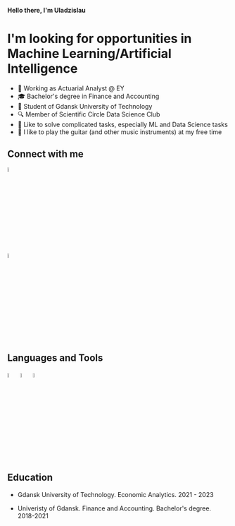 <b>Hello there, I'm Uladzislau</b>
<h1>I'm looking for opportunities in Machine Learning/Artificial Intelligence</h1>

- 👋 Working as Actuarial Analyst @ EY
- 🎓 Bachelor's degree in Finance and Accounting
- 📕 Student of Gdansk University of Technology
- 🔍 Member of Scientific Circle Data Science Club
- 🧮 Like to solve complicated tasks, especially ML and Data Science tasks
- 🎸 I like to play the guitar (and other music instruments) at my free time

<h2>Connect with me</h2>

<a href="https://www.linkedin.com/in/hryvacheuski/"><img width="5%" height="5%" src="https://upload.wikimedia.org/wikipedia/commons/thumb/c/ca/LinkedIn_logo_initials.png/768px-LinkedIn_logo_initials.png" alt="My cool logo"/></a>
</br>
<a href="https://www.instagram.com/hryvacheuski/"><img  width="5%" height="5%" src="https://studiokalisz.pl/wp-content/uploads/2018/11/instagram-logo-png-transparent-background-1.png" alt="My cool logo"/></a>

<h2>Languages and Tools</h2>

<img  width="5%" height="5%" src="https://upload.wikimedia.org/wikipedia/commons/thumb/1/1b/R_logo.svg/2560px-R_logo.svg.png" alt="My cool logo"/> 

<img  width="5%" height="5%" src="https://upload.wikimedia.org/wikipedia/commons/thumb/c/c3/Python-logo-notext.svg/1024px-Python-logo-notext.svg.png"/> 

<img  width="5%" height="5%" src="https://upload.wikimedia.org/wikipedia/commons/thumb/3/38/Jupyter_logo.svg/1200px-Jupyter_logo.svg.png"/>

<h2>Education</h2>

- Gdansk University of Technology. Economic Analytics. 2021 - 2023

- Univeristy of Gdansk. Finance and Accounting. Bachelor's degree. 2018-2021
